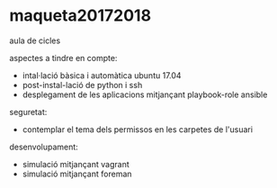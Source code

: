 # maqueta20172018
aula de cicles

aspectes a tindre en compte:
- intal·lació bàsica i automàtica ubuntu 17.04
- post-instal-lació de python i ssh
- desplegament de les aplicacions mitjançant playbook-role ansible

seguretat:
- contemplar el tema dels permissos en les carpetes de l'usuari

desenvolupament:
- simulació mitjançant vagrant
- simulació mitjançant foreman
